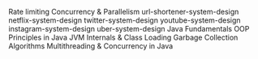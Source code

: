 Rate limiting
Concurrency & Parallelism
url-shortener-system-design
netflix-system-design
twitter-system-design
youtube-system-design
instagram-system-design
uber-system-design
Java Fundamentals
OOP Principles in Java
JVM Internals & Class Loading
Garbage Collection Algorithms
Multithreading & Concurrency in Java